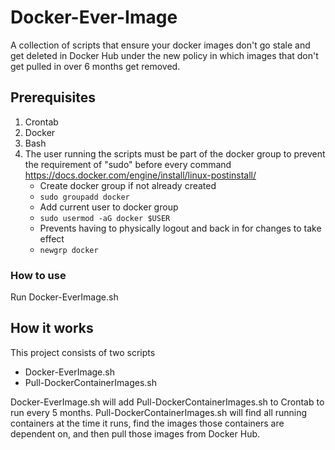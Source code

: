 # Docker-Ever-Image
A collection of scripts that ensure your docker images don't go stale and get deleted in Docker Hub under the new policy in which images that don't get pulled in over 6 months get removed.

## Prerequisites
1. Crontab
2. Docker
3. Bash
4. The user running the scripts must be part of the docker group to prevent the requirement of "sudo" before every command
    https://docs.docker.com/engine/install/linux-postinstall/
      - Create docker group if not already created
      - `sudo groupadd docker`
      - Add current user to docker group
      - `sudo usermod -aG docker $USER`
      - Prevents having to physically logout and back in for changes to take effect
      - `newgrp docker`
      
 ### How to use
 Run Docker-EverImage.sh

## How it works
This project consists of two scripts
- Docker-EverImage.sh
- Pull-DockerContainerImages.sh

Docker-EverImage.sh will add Pull-DockerContainerImages.sh to Crontab to run every 5 months. Pull-DockerContainerImages.sh will find all running containers at the time it runs, find the images those containers are dependent on, and then pull those images from Docker Hub.
